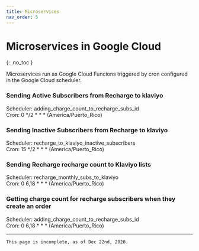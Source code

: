 ```yaml
---
title: Microservices
nav_order: 5
---
```

# Microservices in Google Cloud
{: .no_toc }

Microservices run as Google Cloud Funcions triggered by  cron configured in the Google Cloud scheduler.

### Sending Active Subscribers from Recharge to klaviyo

Scheduler: adding_charge_count_to_recharge_subs_id  
Cron: 0 */2 * * * (America/Puerto_Rico)

### Sending Inactive Subscribers from Recharge to klaviyo

Scheduler: recharge_to_klaviyo_inactive_subscribers  
Cron: 15 */2 * * * (America/Puerto_Rico)

### Sending Recharge recharge count to Klaviyo lists

Scheduler: recharge_monthly_subs_to_klaviyo  
Cron: 0 6,18 * * * (America/Puerto_Rico)

### Getting charge count for recharge subscribers when they create an order

Scheduler: adding_charge_count_to_recharge_subs_id  
Cron: 0 6,18 * * * (America/Puerto_Rico)

---
```
This page is incomplete, as of Dec 22nd, 2020.
```
